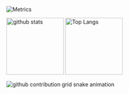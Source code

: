 ![Metrics](/github-metrics.svg)

<p align="left">
  <img alt="github stats" height="150px" src="https://github-readme-stats.vercel.app/api?username=Jikky1618&count_private=true&show_icons=true&show_icons=true&theme=github_dark" />
  <img alt="Top Langs" height="150px" src="https://github-readme-stats.vercel.app/api/top-langs/?username=Jikky1618&layout=compact&count_private=true&show_icons=true&show_icons=true&theme=github_dark" />
</p>

![github contribution grid snake animation](https://github.com/Jikky1618/Jikky1618/blob/output/github-contribution-grid-snake.svg)
